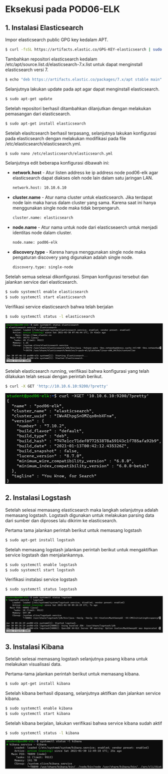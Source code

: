 # Eksekusi pada POD06-ELK

## 1. Instalasi Elasticsearch
Impor elasticsearch public GPG key kedalam APT.

```sh
$ curl -fsSL https://artifacts.elastic.co/GPG-KEY-elasticsearch | sudo apt-key add -
```
Tambahkan repositori elasticsearch kedalam /etc/apt/source.list.d/elasticsearch-7.x.list untuk dapat menginstall elasticsearch versi 7.
```sh
$ echo "deb https://artifacts.elastic.co/packages/7.x/apt stable main" | sudo tee -a /etc/apt/sources.list.d/elastic-7.x.list
```
Selanjutnya lakukan update pada apt agar dapat menginstall elasticsearch.
```sh
$ sudo apt-get update
```
Setelah repositori berhasil ditambahkan dilanjutkan dengan melakukan pemasangan dari elasticsearch.
```sh
$ sudo apt-get install elasticsearch
```
Setelah elasitcsearch berhasil terpasang, selanjutnya lakukan konfigurasi pada elasticsearch dengan melakukan modifikasi pada file /etc/elasticsearch/elasticsearch.yml.

```sh
$ sudo nano /etc/elasticsearch/elasticsearch.yml
```
Selanjutnya edit beberapa konfigurasi dibawah ini:
- **network.host** - Atur listen address ke ip address node pod06-elk agar elasticsearch dapat diakses oleh node lain dalam satu jaringan LAN.
  ```sh
  network.host: 10.10.6.10
  ```
- **cluster.name** - Atur nama cluster untuk elasticsearch. Jika terdapat node lain maka harus dalam cluster yang sama. Karena saat ini hanya menggunakan single node maka tidak berpengaruh.
  ```sh
  cluster.name: elasticsearch
  ```
- **node.name** - Atur nama untuk node dari elasticseaerch untuk menjadi identitas node dalam cluster.
  ```sh
  node.name: pod06-elk
- **discovery.type** - Karena hanya menggunakan single node maka pengaturan discovery yang digunakan adalah single node.
   ```sh
   discovery.type: single-node
   ```

Setelah semua selesai dikonfigurasi. Simpan konfigurasi tersebut dan jalankan service dari elasticsearch.
```sh
$ sudo systemctl enable elasticsearch
$ sudo systemctl start elasticsearch
```
Verifikasi service elasticsearch bahwa telah berjalan
```sh
$ sudo systemctl status -l elasticsearch
```
![Verifikasi](/capture/verifikasi-status-elasticsearch.png)

Setelah elasticsearch running, verifikasi bahwa konfigurasi yang telah dilakukan telah sesuai dengan perintah berikut.

```sh
$ curl -X GET 'http://10.10.6.10:9200/?pretty'
```
![Verifikasi](/capture/verifikasi-instalasi-elasticsearch.png)

## 2. Instalasi Logstash

Setelah selesai memasang elasticsearch maka langkah selanjutnya adalah memasang logstash. Logstash digunakan untuk melakukan parsing data dari sumber dan diproses lalu dikirim ke elasticsearch.

Pertama tama jalankan perintah berikut untuk memasang logstash

```sh
$ sudo apt-get install logstash
```
Setelah memasang logstash jalankan perintah berikut untuk mengaktifkan service logstash dan menjalankannya.

```sh
$ sudo systemctl enable logstash
$ sudo systemctl start logstash
```
Verifikasi instalasi service logstash
```sh
$ sudo systemctl status logstash
```
![Verifikasi](/capture/verifikasi-status-logstash.png)

## 3. Instalasi Kibana

Setelah selesai memasang logstash selanjutnya pasang kibana untuk melakukan visualisasi data.

Pertama-tama jalankan perintah berikut untuk memasang kibana.
```sh
$ sudo apt-get install kibana
```
Setelah kibana berhasil dipasang, selanjutnya aktifkan dan jalankan service kibana.
```sh
$ sudo systemctl enable kibana
$ sudo systemctl start kibana
```
Setelah kibana berjalan, lakukan verifikasi bahwa service kibana sudah aktif
```sh
$ sudo systemctl status -l kibana
```
![Verifikasi](/capture/verifikasi-status-kibana.png)

